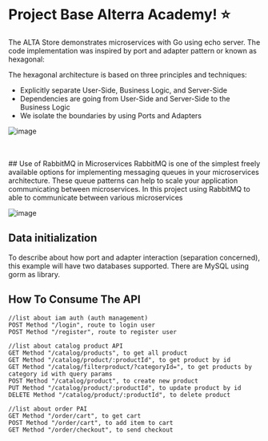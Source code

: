 # Project Base Alterra Academy! :star:
The ALTA Store demonstrates microservices with Go using echo server. The code implementation was inspired by port and adapter pattern or known as hexagonal:

The hexagonal architecture is based on three principles and techniques:

- Explicitly separate User-Side, Business Logic, and Server-Side
- Dependencies are going from User-Side and Server-Side to the Business Logic
- We isolate the boundaries by using Ports and Adapters

![image](https://user-images.githubusercontent.com/51318143/139618165-bdaeb6d7-dbf5-4b6c-bf27-3508be3f1dc7.png)

<br>
<br>
## Use of RabbitMQ in Microservices
RabbitMQ is one of the simplest freely available options for implementing messaging queues in your microservices architecture. These queue patterns can help to scale your application communicating between microservices.
In this project using RabbitMQ to able to communicate between various microservices



![image](https://user-images.githubusercontent.com/51318143/139615834-39f3edad-eeb4-4f19-b253-a8c8de2366c5.png)




## Data initialization

To describe about how port and adapter interaction (separation concerned), this example will have two databases supported. There are MySQL using gorm as library.




## How To Consume The API

	//list about iam auth (auth management)
	POST Method "/login", route to login user
	POST Method "/register", route to register user
  
	//list about catalog product API
	GET Method "/catalog/products", to get all product
	GET Method "/catalog/product/:productId", to get product by id
	GET Method "/catalog/filterproduct/?categoryId=", to get products by category id with query params
	POST Method "/catalog/product", to create new product
	PUT Method "/catalog/product/:productId", to update product by id 
	DELETE Method "/catalog/product/:productId", to delete product
  
	//list about order PAI
	GET Method "/order/cart", to get cart
	POST Method "/order/cart", to add item to cart
	GET Method "/order/checkout", to send checkout


